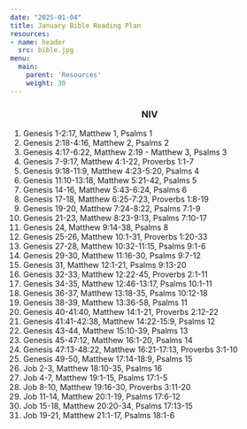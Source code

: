 ```yaml
---
date: "2025-01-04"
title: January Bible Reading Plan
resources:
- name: header
  src: bible.jpg
menu:
  main:
    parent: 'Resources'
    weight: 30
---
```


<h3 style="text-align:center;">NIV</h3>


1. Genesis 1-2:17, Matthew 1, Psalms 1
2. Genesis 2:18-4:16, Matthew 2, Psalms 2
3. Genesis 4:17-6:22, Matthew 2:19 - Matthew 3, Psalms 3
4. Genesis 7-9:17, Matthew 4:1-22, Proverbs 1:1-7
5. Genesis 9:18-11:9, Matthew 4:23-5:20, Psalms 4
6. Genesis 11:10-13:18, Matthew 5:21-42, Psalms 5
7. Genesis 14-16, Matthew 5:43-6:24, Psalms 6
8. Genesis 17-18, Matthew 6:25-7:23, Proverbs 1:8-19
9. Genesis 19-20, Matthew 7:24-8:22, Psalms 7:1-9
10. Genesis 21-23, Matthew 8:23-9:13, Psalms 7:10-17
11. Genesis 24, Matthew 9:14-38, Psalms 8
12. Genesis 25-26, Matthew 10:1-31, Proverbs 1:20-33
13. Genesis 27-28, Matthew 10:32-11:15, Psalms 9:1-6
14. Genesis 29-30, Matthew 11:16-30, Psalms 9:7-12
15. Genesis 31, Matthew 12:1-21, Psalms 9:13-20
16. Genesis 32-33, Matthew 12:22-45, Proverbs 2:1-11
17. Genesis 34-35, Matthew 12:46-13:17, Psalms 10:1-11
18. Genesis 36-37, Matthew 13:18-35, Psalms 10:12-18
19. Genesis 38-39, Matthew 13:36-58, Psalms 11
20. Genesis 40-41:40, Matthew 14:1-21, Proverbs 2:12-22
21. Genesis 41:41-42:38, Matthew 14:22-15:9, Psalms 12
22. Genesis 43-44, Matthew 15:10-39, Psalms 13
23. Genesis 45-47:12, Matthew 16:1-20, Psalms 14
24. Genesis 47:13-48:22, Matthew 16:21-17:13, Proverbs 3:1-10
25. Genesis 49-50, Matthew 17:14-18:9, Psalms 15
26. Job 2-3, Matthew 18:10-35, Psalms 16
27. Job 4-7, Matthew 19:1-15, Psalms 17:1-5
28. Job 8-10, Matthew 19:16-30, Proverbs 3:11-20
29. Job 11-14, Matthew 20:1-19, Psalms 17:6-12
30. Job 15-18, Matthew 20:20-34, Psalms 17:13-15
31. Job 19-21, Matthew 21:1-17, Psalms 18:1-6

